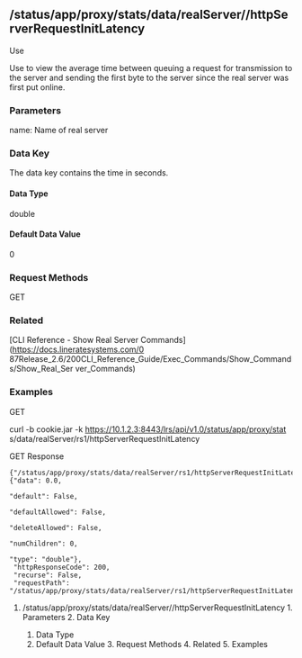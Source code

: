 ## /status/app/proxy/stats/data/realServer/<name>/httpServerRequestInitLatency

Use

Use to view the average time between queuing a request for transmission to the
server and sending the first byte to the server since the real server was
first put online.

### Parameters

name: Name of real server

### Data Key

The data key contains the time in seconds.

#### Data Type

double

#### Default Data Value

0

### Request Methods

GET

### Related

[CLI Reference - Show Real Server Commands](https://docs.lineratesystems.com/0
87Release_2.6/200CLI_Reference_Guide/Exec_Commands/Show_Commands/Show_Real_Ser
ver_Commands)

### Examples

GET

curl -b cookie.jar -k https://10.1.2.3:8443/lrs/api/v1.0/status/app/proxy/stat
s/data/realServer/rs1/httpServerRequestInitLatency

GET Response

    
    
    {"/status/app/proxy/stats/data/realServer/rs1/httpServerRequestInitLatency": {"data": 0.0,
                                                                                        "default": False,
                                                                                        "defaultAllowed": False,
                                                                                        "deleteAllowed": False,
                                                                                        "numChildren": 0,
                                                                                        "type": "double"},
     "httpResponseCode": 200,
     "recurse": False,
     "requestPath": "/status/app/proxy/stats/data/realServer/rs1/httpServerRequestInitLatency"}
    

  1. /status/app/proxy/stats/data/realServer/<name>/httpServerRequestInitLatency
    1. Parameters
    2. Data Key
      1. Data Type
      2. Default Data Value
    3. Request Methods
    4. Related
    5. Examples

